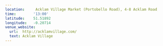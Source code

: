 ```yaml
---
location:     Acklam Village Market (Portobello Road), 4-8 Acklam Road, London W10 5TY
time:        '13:00'
latitude:    51.51892
longitude:   -0.20714
venue_website:
  url:  http://acklamvillage.com/
  text: Acklam Village
---
```

